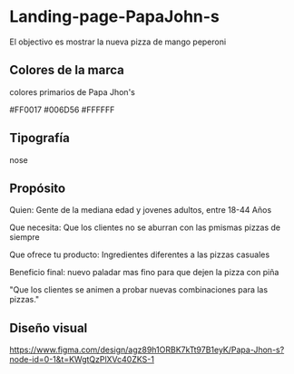 # Landing-page-PapaJohn-s

El  objectivo es mostrar la nueva pizza de mango peperoni

## Colores de la marca

colores primarios de Papa Jhon's

#FF0017
#006D56
#FFFFFF

## Tipografía

nose

## Propósito

Quien: Gente de la mediana edad y jovenes adultos, entre 18-44 Años

Que necesita: Que los clientes no se aburran con las pmismas pizzas de siempre

Que ofrece tu producto: Ingredientes diferentes a las pizzas casuales

Beneficio final: nuevo paladar mas fino para que dejen la pizza con piña

"Que los clientes se animen a probar nuevas combinaciones para las pizzas."

## Diseño visual

https://www.figma.com/design/agz89h1ORBK7kTt97B1eyK/Papa-Jhon-s?node-id=0-1&t=KWgtQzPlXVc40ZKS-1